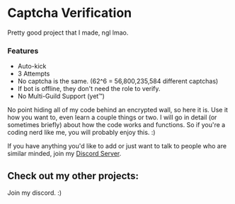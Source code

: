 # Captcha Verification
Pretty good project that I made, ngl lmao.

### Features
* Auto-kick
* 3 Attempts
* No captcha is the same. (62^6 = 56,800,235,584 different captchas)
* If bot is offline, they don't need the role to verify.
* No Multi-Guild Support (yet™)

No point hiding all of my code behind an encrypted wall, so here it is.
Use it how you want to, even learn a couple things or two. I will go in detail (or sometimes briefly) about how the code works and functions. So if you're a coding nerd like me, you will probably enjoy this. :)

If you have anything you'd like to add or just want to talk to people who are similar minded, join my [Discord Server](https://chasa.wtf).

## Check out my other projects:

Join my discord. :)
